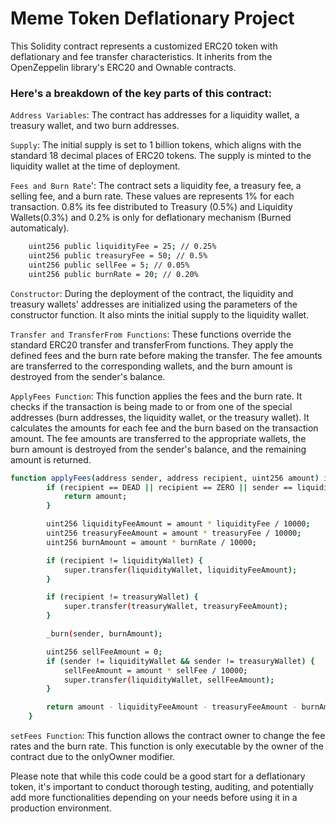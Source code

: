 # Meme Token Deflationary Project

This Solidity contract represents a customized ERC20 token with deflationary and fee transfer characteristics. 
It inherits from the OpenZeppelin library's ERC20 and Ownable contracts.


### Here's a breakdown of the key parts of this contract:

`Address Variables`: The contract has addresses for a liquidity wallet, a treasury wallet, and two burn addresses.

`Supply`: The initial supply is set to 1 billion tokens, which aligns with the standard 18 decimal places of ERC20 tokens. The supply is minted to the liquidity wallet at the time of deployment.

`Fees and Burn Rate`': The contract sets a liquidity fee, a treasury fee, a selling fee, and a burn rate. These values are represents 1% for each transaction. 0.8% its fee distributed to Treasury (0.5%) and Liquidity Wallets(0.3%) and 0.2% is only for deflationary mechanism (Burned automaticaly). 

```sh    
    uint256 public liquidityFee = 25; // 0.25%
    uint256 public treasuryFee = 50; // 0.5%
    uint256 public sellFee = 5; // 0.05%
    uint256 public burnRate = 20; // 0.20%
```

`Constructor`: During the deployment of the contract, the liquidity and treasury wallets' addresses are initialized using the parameters of the constructor function. It also mints the initial supply to the liquidity wallet.

`Transfer and TransferFrom Functions`: These functions override the standard ERC20 transfer and transferFrom functions. They apply the defined fees and the burn rate before making the transfer. The fee amounts are transferred to the corresponding wallets, and the burn amount is destroyed from the sender's balance.

`ApplyFees Function`: This function applies the fees and the burn rate. It checks if the transaction is being made to or from one of the special addresses (burn addresses, the liquidity wallet, or the treasury wallet). It calculates the amounts for each fee and the burn based on the transaction amount. The fee amounts are transferred to the appropriate wallets, the burn amount is destroyed from the sender's balance, and the remaining amount is returned.

```sh
function applyFees(address sender, address recipient, uint256 amount) internal returns (uint256) {
        if (recipient == DEAD || recipient == ZERO || sender == liquidityWallet || sender == treasuryWallet) {
            return amount;
        }

        uint256 liquidityFeeAmount = amount * liquidityFee / 10000;
        uint256 treasuryFeeAmount = amount * treasuryFee / 10000;
        uint256 burnAmount = amount * burnRate / 10000;

        if (recipient != liquidityWallet) {
            super.transfer(liquidityWallet, liquidityFeeAmount);
        }

        if (recipient != treasuryWallet) {
            super.transfer(treasuryWallet, treasuryFeeAmount);
        }

        _burn(sender, burnAmount);

        uint256 sellFeeAmount = 0;
        if (sender != liquidityWallet && sender != treasuryWallet) {
            sellFeeAmount = amount * sellFee / 10000;
            super.transfer(liquidityWallet, sellFeeAmount);
        }

        return amount - liquidityFeeAmount - treasuryFeeAmount - burnAmount - sellFeeAmount;
    }
```

`setFees Function`: This function allows the contract owner to change the fee rates and the burn rate. This function is only executable by the owner of the contract due to the onlyOwner modifier.

Please note that while this code could be a good start for a deflationary token, it's important to conduct thorough testing, auditing, and potentially add more functionalities depending on your needs before using it in a production environment.
